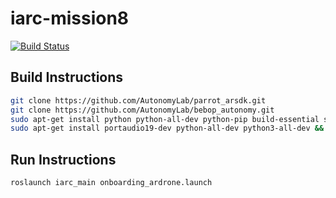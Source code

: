 # iarc-mission8
[![Build Status](https://travis-ci.com/Olin-Aero/iarc-mission8.svg?branch=master)](https://travis-ci.com/Olin-Aero/iarc-mission8)

## Build Instructions

```bash
git clone https://github.com/AutonomyLab/parrot_arsdk.git
git clone https://github.com/AutonomyLab/bebop_autonomy.git
sudo apt-get install python python-all-dev python-pip build-essential swig git libpulse-dev libasound2-dev
sudo apt-get install portaudio19-dev python-all-dev python3-all-dev && sudo pip install pyaudio
```


## Run Instructions

```bash
roslaunch iarc_main onboarding_ardrone.launch
```
